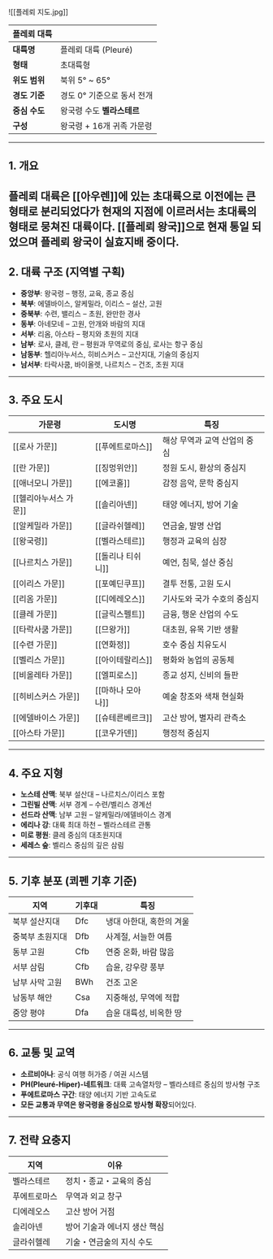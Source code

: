 ![[플레뢰 지도.jpg]]

| 플레뢰 대륙 | |
|--------|--------|
| **대륙명** | 플레뢰 대륙 (Pleuré) |
| **형태** | 초대륙형 |
| **위도 범위** | 북위 5° ~ 65° |
| **경도 기준** | 경도 0° 기준으로 동서 전개 |
| **중심 수도** | 왕국령 수도 **벨라스테르** |
| **구성** | 왕국령 + 16개 귀족 가문령 |


---

## 1. 개요

플레뢰 대륙은 [[아우렌]]에 있는 초대륙으로 이전에는 큰 형태로 분리되었다가 현재의 지점에 이르러서는 초대륙의 형태로  뭉쳐진 대륙이다. [[플레뢰 왕국]]으로 현재 통일 되었으며 플레뢰 왕국이 실효지배 중이다.
---

## 2. 대륙 구조 (지역별 구획)

- **중앙부**: 왕국령 – 행정, 교육, 종교 중심
- **북부**: 에델바이스, 알케밀라, 이리스 – 설산, 고원
- **중북부**: 수련, 밸리스 – 초원, 완만한 경사
- **동부**: 아네모네 – 고원, 안개와 바람의 지대
- **서부**: 리옴, 아스타 – 평지와 초원의 지대
- **남부**: 로사, 클레, 란 – 평원과 무역로의 중심, 로사는 항구 중심
- **남동부**: 헬리아누서스, 히비스커스 – 고산지대, 기술의 중심지
- **남서부**: 타락사쿰, 바이올렛, 나르치스 – 건조, 초원 지대

---

## 3. 주요 도시

| 가문령 | 도시명 | 특징 |
|--------|--------|------|
| [[로사 가문]] | [[푸에트로마스]] | 해상 무역과 교역 산업의 중심 |
| [[란 가문]] | [[징멍위안]] | 정원 도시, 환상의 중심지 |
| [[애너모니 가문]] | [[에코홀]] | 감정 음악, 문학 중심지 |
| [[헬리아누서스 가문]] | [[솔리아넨]] | 태양 에너지, 방어 기술 |
| [[알케밀라 가문]] | [[글라쉬헬레]] | 연금술, 발명 산업 |
| [[왕국령]] | [[벨라스테르]] | 행정과 교육의 심장 |
| [[나르치스 가문]] | [[돌리나 티쉬니]] | 예언, 침묵, 설산 중심 |
| [[이리스 가문]] | [[포예딘쿠프]] | 결투 전통, 고원 도시 |
| [[리옴 가문]] | [[디에레오스]] | 기사도와 국가 수호의 중심지 |
| [[클레 가문]] | [[글릭스펠트]] | 금융, 행운 산업의 수도 |
| [[타락사쿰 가문]] | [[므왕가]] | 대초원, 유목 기반 생활 |
| [[수련 가문]] | [[연화정]] | 호수 중심 치유도시 |
| [[벨리스 가문]] | [[아이테랄리스]] | 평화와 농업의 공동체 |
| [[비올레타 가문]] | [[엘피로스]] | 종교 성지, 신비의 들판 |
| [[히비스커스 가문]] | [[마하나 모아나]] | 예술 창조와 색채 현실화 |
| [[에델바이스 가문]] | [[슈테른베르크]] | 고산 방어, 별자리 관측소 |
| [[아스타 가문]] | [[코우가덴]] | 행정적 중심지 |
---

## 4. 주요 지형

- **노스테 산맥**: 북부 설산대 – 나르치스/이리스 포함
- **그린빌 산맥**: 서부 경계 – 수련/벨리스 경계선
- **선드라 산맥**: 남부 고원 – 알케밀라/에델바이스 경계
- **에리나 강**: 대륙 최대 하천 – 벨라스테르 관통
- **미로 평원**: 클레 중심의 대초원지대
- **세레스 숲**: 벨리스 중심의 깊은 삼림

---

## 5. 기후 분포 (쾨펜 기후 기준)

| 지역 | 기후대 | 특징 |
|------|--------|------|
| 북부 설산지대 | Dfc | 냉대 아한대, 혹한의 겨울 |
| 중북부 초원지대 | Dfb | 사계절, 서늘한 여름 |
| 동부 고원 | Cfb | 연중 온화, 바람 많음 |
| 서부 삼림 | Cfb | 습윤, 강우량 풍부 |
| 남부 사막 고원 | BWh | 건조 고온 |
| 남동부 해안 | Csa | 지중해성, 무역에 적합 |
| 중앙 평야 | Dfa | 습윤 대륙성, 비옥한 땅 |

---

## 6. 교통 및 교역

- **소르비아나**: 공식 여행 허가증 / 여권 시스템
- **PH(Pleuré-Hiper)-네트워크**: 대륙 고속열차망 – 벨라스테르 중심의 방사형 구조
- **푸에트로마스 구간**: 태양 에너지 기반 고속도로
- **모든 교통과 무역은 왕국령을 중심으로 방사형 확장**되어있다.

---

## 7. 전략 요충지

| 지역 | 이유 |
|------|------|
| 벨라스테르 | 정치・종교・교육의 중심 |
| 푸에트로마스 | 무역과 외교 창구 |
| 디에레오스 | 고산 방어 거점 |
| 솔리아넨 | 방어 기술과 에너지 생산 핵심 |
| 글라쉬헬레 | 기술・연금술의 지식 수도 |

